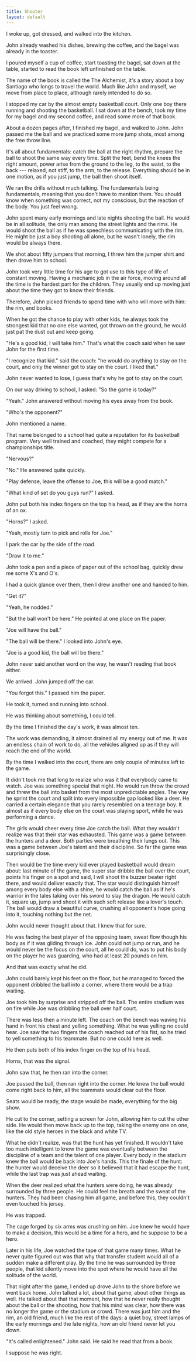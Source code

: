 ```yaml
---
title: Shooter
layout: default
---
```


I woke up, got dressed, and walked into the kitchen.

John already washed his dishes, brewing the coffee, and the bagel was already in the toaster.

I poured myself a cup of coffee, start toasting the bagel, sat down at the table, started to read the book left unfinished on the table.

The name of the book is called the The Alchemist, it's a story about a boy Santiago who longs to travel the world. Much like John and myself, we move from place to place, although rarely intended to do so.

I stopped my car by the almost empty basketball court. Only one boy there running and shooting the basketball. I sat down at the bench, took my time for my bagel and my second coffee, and read some more of that book.

About a dozen pages after, I finished my bagel, and walked to John. John passed me the ball and we practiced some more jump shots, most among the free throw line.

It's all about fundamentals: catch the ball at the right rhythm, prepare the ball to shoot the same way every time. Split the feet, bend the knees the right amount, power arise from the ground to the leg, to the waist, to the back --- relaxed, not stiff, to the arm, to the release. Everything should be in one motion, as if you just jump, the ball then shoot itself.

We ran the drills without much talking. The fundamentals being fundamentals, meaning that you don't have to mention them. You should know when something was correct, not my conscious, but the reaction of the body. You just feel wrong.

John spent many early mornings and late nights shooting the ball. He would be in all solitude, the only man among the street lights and the rims. He would shoot the ball as if he was speechless communicating with the rim. He might be just a boy shooting all alone, but he wasn't lonely, the rim would be always there.

We shot about fifty jumpers that morning, I threw him the jumper shirt and then drove him to school.


John took very little time for his age to got use to this type of life of constant moving. Having a mechanic job in the air force, moving around all the time is the hardest part for the children. They usually end up moving just about the time they got to know their friends.

Therefore, John picked friends to spend time with who will move with him: the rim, and books.

When he got the chance to play with other kids, he always took the strongest kid that no one else wanted, got thrown on the ground, he would just pat the dust out and keep going.

"He's a good kid, I will take him." That's what the coach said when he saw John for the first time.

"I recognize that kid." said the coach: "he would do anything to stay on the court, and only the winner got to stay on the court. I liked that."

John never wanted to lose, I guess that's why he got to stay on the court.


On our way driving to school, I asked: "So the game is today?"

"Yeah." John answered without moving his eyes away from the book.

"Who's the opponent?"

John mentioned a name.

That name belonged to a school had quite a reputation for its basketball program. Very well trained and coached, they might compete for a championships title.

"Nervous?"

"No." He answered quite quickly.

"Play defense, leave the offense to Joe, this will be a good match."

"What kind of set do you guys run?" I asked.

John put both his index fingers on the top his head, as if they are the horns of an ox.

"Horns?" I asked.

"Yeah, mostly turn to pick and rolls for Joe."

I park the car by the side of the road.

"Draw it to me."

John took a pen and a piece of paper out of the school bag, quickly drew me some X's and O's.

I had a quick glance over them, then I drew another one and handed to him.

"Get it?"

"Yeah, he nodded."

"But the ball won't be here." He pointed at one place on the paper.

"Joe will have the ball."

"The ball will be there." I looked into John's eye.

"Joe is a good kid, the ball will be there."


John never said another word on the way, he wasn't reading that book either.

We arrived. John jumped off the car.

"You forgot this." I passed him the paper.

He took it, turned and running into school.

He was thinking about something, I could tell.


By the time I finished the day's work, it was almost ten.

The work was demanding, it almost drained all my energy out of me. It was an endless chain of work to do, all the vehicles aligned up as if they will reach the end of the world.

By the time I walked into the court, there are only couple of minutes left to the game.

It didn't took me that long to realize who was it that everybody came to watch. Joe was something special that night. He would run throw the crowd and threw the ball into basket from the most unpredictable angles. The way he sprint the court and split into every impossible gap looked like a deer. He carried a certain elegance that you rarely resembled on a teenage boy. It almost as if every body else on the court was playing sport, while he was performing a dance.

The girls would cheer every time Joe catch the ball. What they wouldn't realize was that their star was exhausted. This game was a game between the hunters and a deer. Both parties were breathing their lungs out. This was a game between Joe's talent and their discipline. So far the game was surprisingly close. 

Then would be the time every kid ever played basketball would dream about: last minute of the game, the super star dribble the ball over the court, points his finger on a spot and said, I will shoot the buzzer beater right there, and would deliver exactly that. The star would distinguish himself among every body else with a shine, he would catch the ball as if he's warrior in the tales taking over his sword to slay the dragon. He would catch it, square up, jump and shoot it with such soft release like a lover's touch. The ball would draw a beautiful curve, crushing all opponent's hope going into it, touching nothing but the net.

John would never thought about that. I knew that for sure.

He was facing the best player of the opposing team, sweat flow though his body as if it was gliding through ice. John could not jump or run, and he would never be the focus on the court, all he could do, was to put his body on the player he was guarding, who had at least 20 pounds on him.

And that was exactly what he did.

John could barely kept his feet on the floor, but he managed to forced the opponent dribbled the ball into a corner, where there would be a trap waiting.

Joe took him by surprise and stripped off the ball. The entire stadium was on fire while Joe was dribbling the ball over half court.

There was less then a minute left. The coach on the bench was waving his hand in front his chest and yelling something. What he was yelling no could hear. Joe saw the two fingers the coach reached out of his fist, so he tried to yell something to his teammate. But no one could here as well.

He then puts both of his index finger on the top of his head.

Horns, that was the signal.

John saw that, he then ran into the corner.

Joe passed the ball, then ran right into the corner. He knew the ball would come right back to him, all the teammate would clear out the floor.

Seats would be ready, the stage would be made, everything for the big show.

He cut to the corner, setting a screen for John, allowing him to cut the other side. He would then move back up to the top, taking the enemy one on one, like the old style heroes in the black and white TV.

What he didn't realize, was that the hunt has yet finished. It wouldn't take too much intelligent to know the game was eventually between the discipline of a team and the talent of one player. Every body in the stadium knew the ball would be back into Joe's hands. This the finale of the hunt: the hunter would deceive the deer so it believed that it had escape the hunt, while the last trap was just ahead waiting.

When the deer realized what the hunters were doing, he was already surrounded by three people. He could feel the breath and the sweat of the hunters. They had been chasing him all game, and before this, they couldn't even touched his jersey.

He was trapped.

The cage forged by six arms was crushing on him. Joe knew he would have to make a decision, this would be a time for a hero, and he suppose to be a hero.



Later in his life, Joe watched the tape of that game many times. What he never quite figured out was that why that transfer student would all of a sudden make a different play. By the time he was surrounded by three people, that kid silently move into the spot where he would have all the solitude of the world.

That night after the game, I ended up drove John to the shore before we went back home. John talked a lot, about that game, about other things as well. He talked about that that moment, how that he never really thought about the ball or the shooting, how that his mind was clear, how there was no longer the game or the stadium or crowd. There was just him and the rim, an old friend, much like the rest of the days: a quiet boy, street lamps of the early mornings and the late nights, how an old friend never let you down.

"It's called enlightened." John said. He said he read that from a book.

I suppose he was right.








